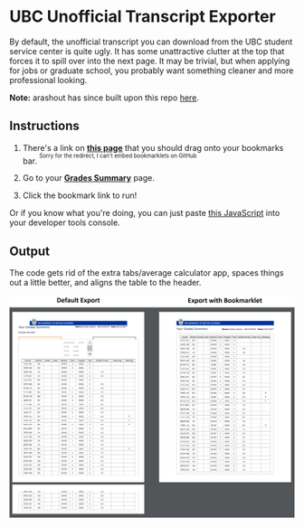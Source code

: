 # UBC Unofficial Transcript Exporter

By default, the unofficial transcript you can download from the UBC student service center is quite ugly. It has some unattractive clutter at the top that forces it to spill over into the next page. It may be trivial, but when applying for jobs or graduate school, you probably want something cleaner and more professional looking.

**Note:** arashout has since built upon this repo [here](https://github.com/arashout/ImprovedUBCTranscript).

## Instructions

1. There's a link on [**this page**](http://crclayton.com/projects/transcript-exporter/index.html) that you should drag onto your bookmarks bar. <sup><sup>Sorry for the redirect, I can't embed bookmarklets on GitHub</sup></sup>

2. Go to your [**Grades Summary**](https://ssc.adm.ubc.ca/sscportal/servlets/SRVSSCFramework?function=SessGradeRpt) page.

3. Click the bookmark link to run!

Or if you know what you're doing, you can just paste [this JavaScript](https://github.com/crclayton/ubc-unofficial-transcript-exporter/blob/master/export-transcript.js) into your developer tools console.

## Output

The code gets rid of the extra tabs/average calculator app, spaces things out a little better, and aligns the table to the header. 

![](./Comparison.png "Logo Title Text 1")

